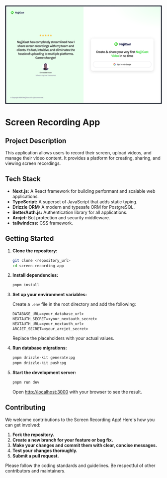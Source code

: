 ![Screen Recording App](public/assets/images/readme.png)

# Screen Recording App

## Project Description

This application allows users to record their screen, upload videos, and manage their video content. It provides a platform for creating, sharing, and viewing screen recordings.

## Tech Stack

- **Next.js:** A React framework for building performant and scalable web applications.
- **TypeScript:** A superset of JavaScript that adds static typing.
- **Drizzle ORM:** A modern and typesafe ORM for PostgreSQL.
- **BetterAuth.js:** Authentication library for all applications.
- **Arcjet:** Bot protection and security middleware.
- **tailwindcss:** CSS framework.

## Getting Started

1.  **Clone the repository:**

    ```bash
    git clone <repository_url>
    cd screen-recording-app
    ```

2.  **Install dependencies:**

    ```bash
    pnpm install
    ```

3.  **Set up your environment variables:**

    Create a `.env` file in the root directory and add the following:

    ```
    DATABASE_URL=<your_database_url>
    NEXTAUTH_SECRET=<your_nextauth_secret>
    NEXTAUTH_URL=<your_nextauth_url>
    ARCJET_SECRET=<your_arcjet_secret>
    ```

    Replace the placeholders with your actual values.

4.  **Run database migrations:**

    ```bash
    pnpm drizzle-kit generate:pg
    pnpm drizzle-kit push:pg
    ```

5.  **Start the development server:**

    ```bash
    pnpm run dev
    ```

    Open [http://localhost:3000](http://localhost:3000) with your browser to see the result.

## Contributing

We welcome contributions to the Screen Recording App! Here's how you can get involved:

1.  **Fork the repository.**
2.  **Create a new branch for your feature or bug fix.**
3.  **Make your changes and commit them with clear, concise messages.**
4.  **Test your changes thoroughly.**
5.  **Submit a pull request.**

Please follow the coding standards and guidelines. Be respectful of other contributors and maintainers.
